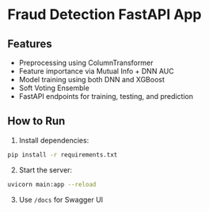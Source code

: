 
# Fraud Detection FastAPI App

## Features
- Preprocessing using ColumnTransformer
- Feature importance via Mutual Info + DNN AUC
- Model training using both DNN and XGBoost
- Soft Voting Ensemble
- FastAPI endpoints for training, testing, and prediction

## How to Run

1. Install dependencies:
```bash
pip install -r requirements.txt
```

2. Start the server:
```bash
uvicorn main:app --reload
```

3. Use `/docs` for Swagger UI
